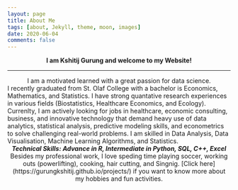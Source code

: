```yaml
---
layout: page
title: About Me
tags: [about, Jekyll, theme, moon, images]
date: 2020-06-04
comments: false
---
```

<strong> <center> I am Kshitij Gurung and welcome to my Website!</center></strong> 
<hr />
<center> I am a motivated learned with a great passion for data science. </center> I recently graduated from St. Olaf College with a bachelor is Economics, Mathematics, and Statistics. I have strong quantative research experiences in various fields (Biostatistics, Healthcare Economics, and Ecology). Currenlty, I am actively looking for jobs in healthcare, economic consulting, business, and innovative technology that demand heavy use of data analytics, statistical analysis, predictive modeling skills, and econometrics to solve challenging real-world problems. I am skilled in Data Analysis, Data Visualisation, Machine Learning Algorithms, and Statistics.

<center> <i> <b>Technical Skills: Advance in R, Intermediate in Python, SQL, C++, Excel</b> </i></center>

<center> Besides my professional work, I love speding time playing soccer, working outs (powerlifting), cooking, hair cutting, and Singnig. [Click here](https://gurungkshitij.github.io/projects/) if you want to know more about my hobbies and fun activities.</center>
 
